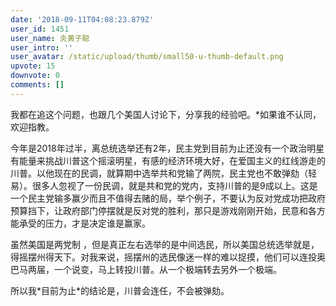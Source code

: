 ```yaml
---
date: '2018-09-11T04:08:23.879Z'
user_id: 1451
user_name: 炎黄子聪
user_intro: ''
user_avatar: /static/upload/thumb/small50-u-thumb-default.png
upvote: 15
downvote: 0
comments: []
---
```


我都在追这个问题，也跟几个美国人讨论下，分享我的经验吧。\*如果谁不认同，欢迎指教。

  

今年是2018年过半，离总统选举还有2年，民主党到目前为止还没有一个政治明星有能量来挑战川普这个摇滚明星，有感的经济环境大好，在爱国主义的红线游走的川普。以他现在的民调，就算期中选举共和党输了两院，民主党也不敢弹劾（轻易）。很多人忽视了一份民调，就是共和党的党内，支持川普的是9成以上。这是一个民主党输多赢少而且不值得去赌的局，举个例子，不要认为反对党成功把政府预算挡下，让政府部门停摆就是反对党的胜利，那只是游戏刚刚开始，民意和各方能承受的压力，才是决定谁是赢家。

虽然美国是两党制 ，但是真正左右选举的是中间选民，所以美国总统选举就是，得摇摆州得天下。对我来说，摇摆州的选民像迷一样的难以捉摸，他们可以连投奥巴马两届，一个说变，马上转投川普。从一个极端转去另外一个极端。

所以我\*目前为止\*的结论是，川普会连任，不会被弹劾。
